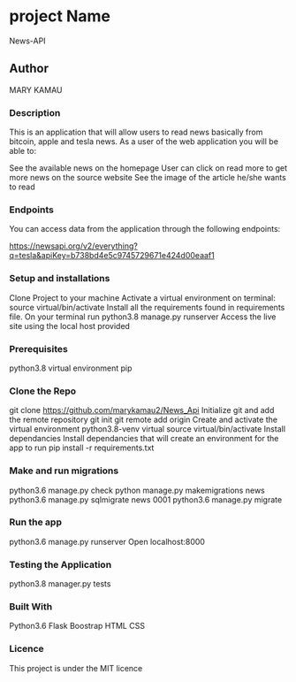 # project Name
News-API

## Author
MARY KAMAU
### Description
This is an application that will allow users to read news basically from bitcoin, apple and tesla news. As a user of the web application you will be able to:

See the available news on the homepage
User can click on read more to get more news on the source website
See the image of the article he/she wants to read
### Endpoints
You can access data from the application through the following endpoints:

https://newsapi.org/v2/everything?q=tesla&apiKey=b738bd4e5c9745729671e424d00eaaf1
### Setup and installations
Clone Project to your machine
Activate a virtual environment on terminal: source virtual/bin/activate
Install all the requirements found in requirements file.
On your terminal run python3.8 manage.py runserver
Access the live site using the local host provided
### Prerequisites
python3.8
virtual environment
pip
### Clone the Repo 
git clone https://github.com/marykamau2/News_Api
Initialize git and add the remote repository
git init
git remote add origin <your-repository-url>
Create and activate the virtual environment
python3.8-venv virtual
source virtual/bin/activate
Install dependancies
Install dependancies that will create an environment for the app to run pip install -r requirements.txt

### Make and run migrations
python3.6 manage.py check
python manage.py makemigrations news
python3.6 manage.py sqlmigrate news 0001
python3.6 manage.py migrate
### Run the app
python3.6 manage.py runserver
Open localhost:8000

### Testing the Application
python3.8 manager.py tests

### Built With
Python3.6
Flask
Boostrap
HTML
CSS
### Licence
This project is under the MIT licence